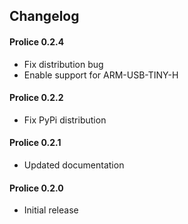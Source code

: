 ## Changelog

#### Prolice 0.2.4
* Fix distribution bug
* Enable support for ARM-USB-TINY-H

#### Prolice 0.2.2
* Fix PyPi distribution

#### Prolice 0.2.1
* Updated documentation

#### Prolice 0.2.0
* Initial release
